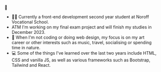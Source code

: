 👋 
- :student: Currently a front-end development second year student at Noroff Vocational School. 
- ATM I'm working on my final exam project and will finish my studies in December 2023.
- 🌱 When I'm not coding or doing web design, my focus is on my art career or other interests such as music, travel, socialising or spending time in nature.
- :computer: Some of the things I've learned over the last two years include HTML, CSS and vanilla JS, as well as various frameworks such as Bootstrap, Tailwind and React.

